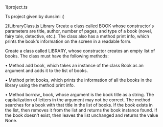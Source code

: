 1)project.ts

Ts project given by dunsimi :)



2)LibraryClass.js
 Library
Create a class called  BOOK  whose constructor's parameters are title, author, number of pages, and type of a book (novel, fairy tale, detective, etc.).
The class also has a method print info, which prints the book's information on the screen in a readable form.


Create a class called LIBRARY, whose constructor creates an empty list of books. The class must have the following methods:


• Method add book, which takes an instance of the class Book as an argument and adds it to the list of books.

• Method print books, which prints the information of all the books in the library using the method print info.

• Method borrow_ book, whose argument is the book title as a string. The capitalization of letters in the argument may not be correct. The method searches for a book with that title in the list of books. If the book exists in the list, then removes it from the list and returns the book instance found. If the book doesn't exist, then leaves the list unchanged and returns the value None.

